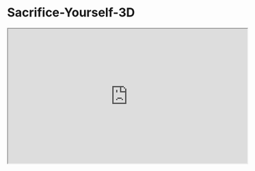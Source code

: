 # Sacrifice-Yourself-3D

<div>
<iframe src="https://www.youtube.com/watch?v=lqZwi88HlzM" allow="autoplay; encrypted-media"  width="560" height="315">   </iframe>
</div>
